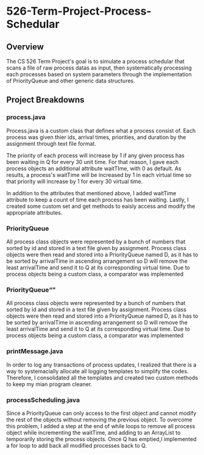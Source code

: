 # 526-Term-Project-Process-Schedular

## Overview
The CS 526 Term Project's goal is to simulate a process schedular that scans a file of raw process datas as input, then systematically processing each processes based on system parameters through the implementation of PriorityQueue and other generic data structures.

## Project Breakdowns

### process.java
Process.java is a custom class that defines what a process consist of. Each process was given thier ids, arrival times, priorities, and duration by the assignment through text file format. 

The priority of each process will increase by 1 if any given process has been waiting in Q for every 30 unit time. For that reason, I gave each process objects an additional attribute waitTIme, with 0 as default. As results, a process's waitTime will be increased by 1 in each virtual time so that priority will increase by 1 for every 30 virtual time.

In addition to the attributes that mentioned above, I added waitTime attribute to keep a count of time each process has been waiting. Lastly, I created some custom set and get methods to eaisly access and modify the appropriate attributes.

### PriorityQueue<D>
All process class objects were represented by a bunch of numbers that sorted by id and stored in a text file given by assignment. Process class objects were then read and stored into a PriorityQueue named D, as it has to be sorted by arrivalTime in ascending arrangement so D will remove the least arrivalTime and send it to Q at its corresponding virtual time. Due to process objects being a custom class, a comparator was implemented
  
### PriorityQueue<Q>
All process class objects were represented by a bunch of numbers that sorted by id and stored in a text file given by assignment. Process class objects were then read and stored into a PriorityQueue named D, as it has to be sorted by arrivalTime in ascending arrangement so D will remove the least arrivalTime and send it to Q at its corresponding virtual time. Due to process objects being a custom class, a comparator was implemented
  
### printMessage.java
In order to log any transactions of process updates, I realized that there is a way to systemacially allocate all logging templates to simplify the codes. Therefore, I consolidated all the templates and created two custom methods to keep my mian program cleaner.

### processScheduling.java
Since a PriorityQueue can only access to the first object and cannot modify the rest of the objects without removing the previous object. To overcome this problem, I added a step at the end of while loops to remove all process object while incrementing the waitTime, and adding to an ArrayList to temporarily storing the process objects. Once Q has emptied,I implemented a for loop to add back all modified processes back to Q.
